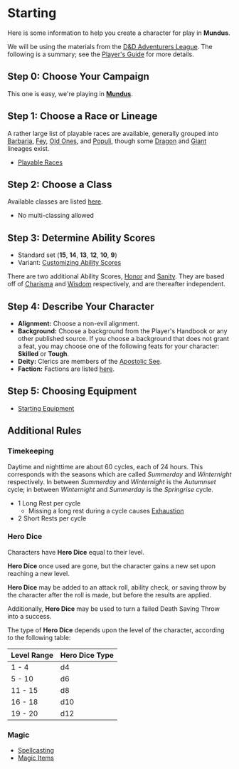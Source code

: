 # Starting

Here is some information to help you create a character for play in **Mundus**.

We will be using the materials from the [D&D Adventurers League](https://dnd.wizards.com/adventurers-league). The following is a summary; see the [Player's Guide] for more details.

## Step 0: Choose Your Campaign

This one is easy, we're playing in **[Mundus]**.

## Step 1: Choose a Race or Lineage

A rather large list of playable races are available, generally grouped into [Barbaria], [Fey], [Old Ones], and [Populi], though some [Dragon] and [Giant] lineages exist.

- [Playable Races](races.md)

## Step 2: Choose a Class

Available classes are listed [here](classes.md).

- No multi-classing allowed

## Step 3: Determine Ability Scores

- Standard set (**15**, **14**, **13**, **12**, **10**, **9**)
- Variant: [Customizing Ability Scores]

There are two additional Ability Scores, [Honor] and [Sanity]. They are based off of [Charisma] and [Wisdom] respectively, and are thereafter independent.

## Step 4: Describe Your Character

- **Alignment:** Choose a non-evil alignment.
- **Background:** Choose a background from the Player's Handbook or any other published source. If you choose a background that does not grant a feat, you may choose one of the following feats for your character: **Skilled** or **Tough**.
- **Deity:** Clerics are members of the [Apostolic See](apostolic-see.md).
- **Faction:** Factions are listed [here](factions.md).

## Step 5: Choosing Equipment

- [Starting Equipment](equipment.md)
  
## Additional Rules

### Timekeeping

Daytime and nighttime are about 60 cycles, each of 24 hours. This corresponds with the seasons which are called *Summerday* and *Winternight* respectively.
In between *Summerday* and *Winternight* is the *Autumnset* cycle; in between *Winternight* and *Summerday* is the *Springrise* cycle.

- 1 Long Rest per cycle
  - Missing a long rest during a cycle causes [Exhaustion]
- 2 Short Rests per cycle

### Hero Dice

Characters have **Hero Dice** equal to their level.

**Hero Dice** once used are gone, but the character gains a new set upon reaching a new level.

**Hero Dice** may be added to an attack roll, ability check, or saving throw by the character after the roll is made, but before the results are applied.

Additionally, **Hero Dice** may be used to turn a failed Death Saving Throw into a success.

The type of **Hero Dice** depends upon the level of the character, according to the following table:

| Level Range | Hero Dice Type |
| ----------- | -------------- |
|  1 -  4     |  d4            |
|  5 - 10     |  d6            |
| 11 - 15     |  d8            |
| 16 - 18     |  d10           |
| 19 - 20     |  d12           |

### Magic

- [Spellcasting][spellcasting]
- [Magic Items](magic-items.md)

[Mundus]: https://www.adamgetchell.org/mundus-atrox/index.html
[Honor]: https://www.dndbeyond.com/sources/dmg/dungeon-masters-workshop#HonorScore
[Sanity]: https://www.dndbeyond.com/sources/dmg/dungeon-masters-workshop#SanityScore
[Wisdom]: https://www.dndbeyond.com/sources/phb/using-ability-scores#Wisdom
[Charisma]: https://www.dndbeyond.com/sources/phb/using-ability-scores#Charisma
[spellcasting]: spellcasting.md
[Exhaustion]: https://www.dndbeyond.com/sources/basic-rules/appendix-a-conditions#Exhaustion
[Customizing Ability Scores]: https://www.dndbeyond.com/sources/phb/step-by-step-characters#3DetermineAbilityScores
[Player's Guide]: https://assets.ctfassets.net/swt2dsco9mfe/5HsTtt0nV2KIyAGYl4bIi9/6edfd53c11ff71bd647488fe730022ae/D_D_Adventurers_League_Player-s_Guide_v13.0.pdf
[Barbaria]: ../background/barbaria.md
[Fey]: ../background/fey.md
[Old Ones]: ../background/old-ones.md
[Populi]: ../background/populi.md
[Dragon]: ../background/dragons.md
[Giant]: ../background/giants.m
